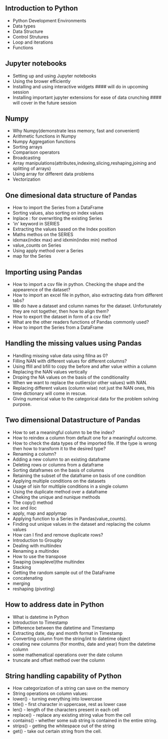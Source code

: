 ## Introduction to Python  
* Python Development Environments
* Data types
* Data Structure
* Control Strutures
* Loop and iterations
* Functions

## Jupyter notebooks  
* Setting up and using Jupyter notebooks
* Using the brower efficiently
* Installing and using interactive widgets        #### will do in upcoming session
* Installing important jupyter extensions for ease of data crunching    #### will cover in the future session

## Numpy 
* Why Numpy(demonstrate less memory, fast and convenient)
* Arithmetic functions in Numpy
* Numpy Aggregation functions
* Sorting arrays
* Comparison operators
* Broadcasting
* Array manipulations(attributes,indexing,slicing,reshaping,joining and splitting of arrays)
* Using array for different data problems
* Vectorization

## One dimesional data structure of Pandas
* How to import the Series from a DataFrame
* Sorting values, also sorting on index values
* Inplace : for overwriting the existing Series
* 'in' keyword in SERIES
* Extracting the values based on the Index position
* Maths methos on the SERIES
* idxmax(index max) and idxmin(index min) method
* value_counts on Series
* Using apply method over a Series
* map for the Series

## Importing using Pandas
* How to import a csv file in python. Checking the shape and the appearence of the dataset?
* How to import an excel file in python, also extracting data from different tabs?
* We do have a dataset and column names for the dataset. Unfortunately they are not together, then how to align them?
* How to export the dataset in form of a csv file?
* What are the other readers functions of Pandas commonly used?
* How to import the Series from a DataFrame

## Handling the missing values using Pandas
* Handling missing value data using fillna as 0?
* Filling NAN with different values for different columns?
* Using ffill and bfill to copy the before and after value within a column
* Replacing the NAN values vertically
* Droping the NA values on the basis of the conditionality
* When we want to replace the outliers(or other values) with NAN.
* Replacing different values (column wise) not just the NAN ones, this time dictionary will come in rescue.
* Giving numerical value to the categorical data for the problem solving purpose.

## Two dimensional Datastructure of Pandas
* How to set a meaningful column to be the index?
* How to reindex a column from default one for a meaningful outcome.
* How to check the data types of the imported file. If the type is wrong then how to transform it to the desired type?
* Renaming a column?
* Adding a new column to an existing dataframe
* Deleting rows or columns from a dataframe
* Sorting dataframes on the basis of columns
* Retaining the subset of the dataframe on basis of one condition
* Applying multiple conditions on the datasets
* Usage of isin for multliple conditions in a single column
* Using the duplicate method over a dataframe
* Cheking the unique and nunique methods
* The copy() method
* loc and iloc
* apply, map and applymap
* Applying function to a Series in Pandas(value_counts).
* Finding out unique values in the dataset and replacing the column values
* How can I find and remove duplicate rows?
* Introduction to Groupby
* Dealing with multiindex
* Renaming a multindex
* How to use the transpose
* Swaping (swaplevel)the multindex
* Stacking
* Getting the random sample out of the DataFrame
* concatenating
* merging
* reshaping (pivoting)



## How to address date in Python
* What is datetime in Python
* Introduction to Timestamp
* Difference between the datetime and Timestamp
* Extracting date, day and month format in Timestamp
* Converting column from the string/int to datetime object
* creating new columns (for months, date and year) from the datetime column
* some mathematical operations over the date column
* truncate and offset method over the column

## String handling capability of Python
* How categorization of a string can save on the memory
* String operations on column values:
* lower() - turning everything into lowercase
* title() - first character in uppercase, rest as lower case
* len() - length of the characters present in each cell
* replace() - replace any existing string value from the cell
* contains() - whether some sub string is contained in the entire string.
* strips() - getting the whitespace out of the string
* get() - take out certain string from the cell.

